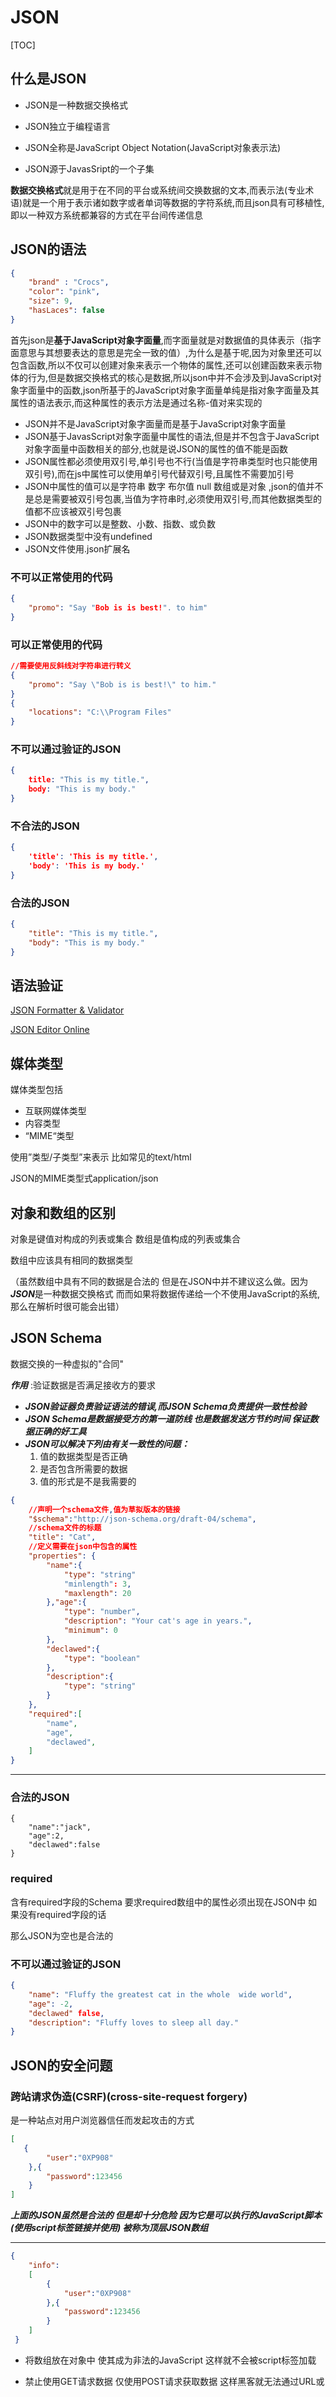 # JSON

[TOC]

## 什么是JSON

- JSON是一种数据交换格式 

- JSON独立于编程语言 
- JSON全称是JavaScript Object Notation(JavaScript对象表示法) 
- JSON源于JavasSript的一个子集

**数据交换格式**就是用于在不同的平台或系统间交换数据的文本,而表示法(专业术语)就是一个用于表示诸如数字或者单词等数据的字符系统,而且json具有可移植性,即以一种双方系统都兼容的方式在平台间传递信息

## JSON的语法

```json
{
    "brand" : "Crocs",
    "color": "pink",
    "size": 9,
    "hasLaces": false
}
```

首先json是**基于JavaScript对象字面量**,而字面量就是对数据值的具体表示（指字面意思与其想要表达的意思是完全一致的值）,为什么是基于呢,因为对象里还可以包含函数,所以不仅可以创建对象来表示一个物体的属性,还可以创建函数来表示物体的行为,但是数据交换格式的核心是数据,所以json中并不会涉及到JavaScript对象字面量中的函数,json所基于的JavaScript对象字面量单纯是指对象字面量及其属性的语法表示,而这种属性的表示方法是通过名称-值对来实现的

- JSON并不是JavaScript对象字面量而是基于JavaScript对象字面量  
- JSON基于JavasScript对象字面量中属性的语法,但是并不包含于JavaScript对象字面量中函数相关的部分,也就是说JSON的属性的值不能是函数  
- JSON属性都必须使用双引号,单引号也不行(当值是字符串类型时也只能使用双引号),而在js中属性可以使用单引号代替双引号,且属性不需要加引号
- JSON中属性的值可以是字符串 数字 布尔值 null 数组或是对象 ,json的值并不是总是需要被双引号包裹,当值为字符串时,必须使用双引号,而其他数据类型的值都不应该被双引号包裹
- JSON中的数字可以是整数、小数、指数、或负数
- JSON数据类型中没有undefined
- JSON文件使用.json扩展名

### 不可以正常使用的代码

```json
{
    "promo": "Say "Bob is is best!". to him"
}
```

### 可以正常使用的代码

```json
//需要使用反斜线对字符串进行转义
{
    "promo": "Say \"Bob is is best!\" to him."
}
{
    "locations": "C:\\Program Files"
}
```

### 不可以通过验证的JSON

```json
{
    title: "This is my title.",
    body: "This is my body."
}
```

### 不合法的JSON

```json
{
    'title': 'This is my title.',
    'body': 'This is my body.'
}
```

### 合法的JSON

```json
{
    "title": "This is my title.",
    "body": "This is my body."
}
```

## 语法验证

[JSON Formatter & Validator](https://jsonformatter.curiousconcept.com/) 

[JSON Editor Online]( https://onlinejsoneditor.com/)

## 媒体类型

媒体类型包括

  - 互联网媒体类型
  - 内容类型  
  - “MIME“类型

使用”类型/子类型”来表示 比如常见的text/html

JSON的MIME类型式application/json

## 对象和数组的区别

对象是键值对构成的列表或集合 数组是值构成的列表或集合

数组中应该具有相同的数据类型

（虽然数组中具有不同的数据是合法的 但是在JSON中并不建议这么做。因为***JSON***是一种数据交换格式 而而如果将数据传递给一个不使用JavaScript的系统,那么在解析时很可能会出错）

## JSON Schema

数据交换的一种虚拟的"合同"

 ***作用*** :验证数据是否满足接收方的要求

- ***JSON验证器负责验证语法的错误,而JSON Schema负责提供一致性检验*** 
- ***JSON Schema是数据接受方的第一道防线 也是数据发送方节约时间 保证数据正确的好工具*** 
- ***JSON可以解决下列由有关一致性的问题：***
  1. 值的数据类型是否正确 
  2. 是否包含所需要的数据 
  3. 值的形式是不是我需要的

```json
{
    //声明一个schema文件,值为草拟版本的链接
    "$schema":"http://json-schema.org/draft-04/schema",
    //schema文件的标题
    "title": "Cat",
    //定义需要在json中包含的属性
    "properties": {
        "name":{
            "type": "string"
            "minlength": 3,
            "maxlength": 20
        },"age":{
            "type": "number",
            "description": "Your cat's age in years.",
            "minimum": 0
        },
        "declawed":{
            "type": "boolean"
        },
        "description":{
            "type": "string"
        }
    },
    "required":[
        "name",
        "age",
        "declawed",
    ]
}
```

---

### 合法的JSON

```
{
    "name":"jack",
    "age":2,
    "declawed":false
}
```

### required

含有required字段的Schema 要求required数组中的属性必须出现在JSON中 如果没有required字段的话

那么JSON为空也是合法的

### 不可以通过验证的JSON

```json
{
    "name": "Fluffy the greatest cat in the whole  wide world",
    "age": -2,
    "declawed" false,
    "description": "Fluffy loves to sleep all day." 
}
```


## JSON的安全问题

###  跨站请求伪造(CSRF)(cross-site-request forgery)

是一种站点对用户浏览器信任而发起攻击的方式

```json
[
   {
        "user":"0XP908"
    },{
        "password":123456
    }
]
```

***上面的JSON虽然是合法的 但是却十分危险 因为它是可以执行的JavaScript脚本(使用script标签链接并使用) 被称为顶层JSON数组***

---

```json
{ 
    "info":
    [
        {
            "user":"0XP908"
        },{
            "password":123456
        }
    ]
 }
```

- 将数组放在对象中 使其成为非法的JavaScript 这样就不会被script标签加载

- 禁止使用GET请求数据 仅使用POST请求获取数据 这样黑客就无法通过URL或<script>标签链接到数据

- 也不要在JSON中使用顶层数组注入攻击(向网站注入恶意代码)

**跨站脚本攻击(cross-site scripting XSS)** 是注入攻击的一种 在使用JavaScript从服务器获取到一段JSON字符串时并将转为JavaScript对象时发生

```javascript
//bad code
let jsonString = "alert('this is bad')";
var myObject = eval('(' + jsonString + ')');
```

使用JSON.parse代替eva()函数

```javascript
let jsonString = '{"animal": "cat"}';
let myObject = JSON.parse(jsonString);
alert(myObject.animal);
```

**因为当从服务器上获取JSON数据时,你并不能控制你获得JSON是什么样子的 那,那么服务器本身或发来的JSON数据本人劫持 那么就可能运行恶意代码**

**eval()函数的问题是它会把传入的字符串无差别的执行,并不能识别恶意脚本**

***JSON.parse()函数只会执行JSON代码 因此使用JSON.parse()更安全***

### 不规矩的JSON

```json
{
    "message":"<div onmouseover = \"alert('gotcha!')\">hover here.</div>"
}
```

```javascript
let jsonString = '{"message": "<div onmouseover = \\"alert(\'gotcha!\')\\">hover here.</div>"}';
let obj = JSON.parse(jsonString);
document.body.innerHTML = obj.message;
```

当鼠标每次移动到屏幕上的消息时会弹出警告框 而黑客则可以通过该脚本获取你这也页面上所有的私人信息

解决办法是将所有诸如<div>这样的HTML标签进行转码<div>转码之后就是`&lt;div&gt`

或者使用 JavaScript 的属性 textContent: 用于获取或设置一个 HTML 元素中的文本内容,只操作文本，不会解析或执行其中的 HTML 标签或脚本 

```javascript
//solved
function htmlEscape(json){
    let obj = JSON.parse(json);
    for(var prototype in obj){
        return obj[prototype].replace(/[<>"&]/g,function(match,pos, originalText){
            switch(match){
                case "<":
                    return "&lt";
                case ">":
                    return  "&gt";
                case "&":
                    return "&amp";
                case "\"":
                    return "&quot" ;  
            };
        })
    }
}
htmlEscape('{"message":"<div onmouseover=\\"alert(\'gotcha!\')\\">hover here.</div>"}')
//&ltdiv onmouseover=&quotalert('gotcha!')&quot&gthover here.&lt/div&gt
```

## 总结

- 跨站请求伪造

  *指的是站点对用户浏览器的信任进行的攻击*

- 顶层JSON数组

  存在于JSON名称键值对之外的位于文档最顶层的JSON数组

- 注入攻击

  依赖于将数据注入到Web应用程序以方便恶意数据执行或编译的攻击

- JSON跨站脚本注入攻击

   通过截取或将站点中所使用的第三方代码更换为恶意代码,对站点进行的一种注入攻击

----

来源：[美]Lindsay Bassett著 JSON必知必会
